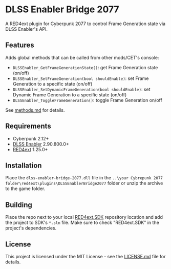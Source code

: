 # DLSS Enabler Bridge 2077

A RED4ext plugin for Cyberpunk 2077 to control Frame Generation state via DLSS Enabler's API.

## Features
Adds global methods that can be called from other mods/CET's console:
- `DLSSEnabler_GetFrameGenerationState()`: get Frame Generation state (on/off)
- `DLSSEnabler_SetFrameGeneration(bool shouldEnable)`: set Frame Generation to a specific state (on/off)
- `DLSSEnabler_SetDynamicFrameGeneration(bool shouldEnable)`: set Dynamic Frame Generation to a specific state (on/off)
- `DLSSEnabler_ToggleFrameGeneration()`: toggle Frame Generation on/off

See [methods.md](docs/methods.md) for details.

## Requirements
+ Cyberpunk 2.12+
+ [DLSS Enabler](https://github.com/artur-graniszewski/DLSS-Enabler) 2.90.800.0+
+ [RED4ext](https://github.com/WopsS/RED4ext) 1.25.0+

## Installation
Place the `dlss-enabler-bridge-2077.dll` file in the `..\your Cybrepunk 2077 folder\red4ext\plugins\DLSSEnablerBridge2077` folder or unzip the archive to the game folder.

## Building
Place the repo next to your local [RED4ext.SDK](https://github.com/WopsS/RED4ext.SDK) repository location and add the project to SDK's `*.sln` file. Make sure to check "RED4ext.SDK" in the project's dependencies.

## License
This project is licensed under the MIT License - see the [LICENSE.md](LICENSE.md) file for details.

